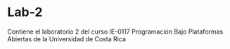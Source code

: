 # Lab-2
Contiene el laboratorio 2 del curso IE-0117 Programación Bajo Plataformas Abiertas de la Universidad de Costa Rica
